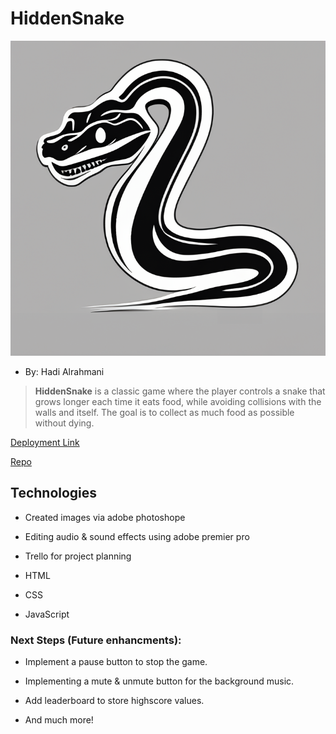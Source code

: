 # HiddenSnake
![Logo](image.png)
* By: Hadi Alrahmani
> **HiddenSnake** is a classic game where the player controls a snake that grows longer each time it eats food, while avoiding collisions with the walls and itself. The goal is to collect as much food as possible without dying.

[Deployment Link](https://hadialrahmani.github.io/HiddenSnake/index.html)

[Repo](https://github.com/hadiAlrahmani/HiddenSnake)

## Technologies
-	Created images via adobe photoshope

-	Editing audio & sound effects using adobe premier pro

-	Trello for project planning

+ HTML

+ CSS

+ JavaScript

### Next Steps (Future enhancments):

-	Implement a pause button to stop the game.

-	Implementing a mute & unmute button for the background music.

-	Add leaderboard to store highscore values.

-	And much more!

